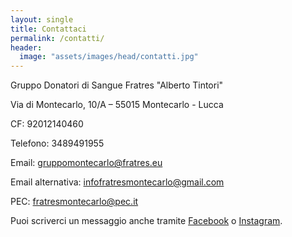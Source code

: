 ```yaml
---
layout: single
title: Contattaci
permalink: /contatti/
header:
  image: "assets/images/head/contatti.jpg"
---
```


Gruppo Donatori di Sangue Fratres "Alberto Tintori"

Via di Montecarlo, 10/A – 55015 Montecarlo - Lucca

CF: 92012140460

Telefono: 3489491955

Email: gruppomontecarlo@fratres.eu

Email alternativa: infofratresmontecarlo@gmail.com

PEC: fratresmontecarlo@pec.it

Puoi scriverci un messaggio anche tramite [Facebook](https://www.facebook.com/donatori.montecarlo) o
[Instagram](https://www.instagram.com/fratres.montecarlo/).
